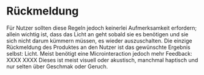 # Rückmeldung



Für Nutzer sollten diese Regeln jedoch keinerlei Aufmerksamkeit erfordern; allein wichtig ist, dass das Licht an geht sobald sie es benötigen und sie sich nicht darum kümmern müssen, es wieder auszuschalten.
Die einzige Rückmeldung des Produktes an den Nutzer ist das gewünschte Ergebnis selbst: Licht. Meist benötigt eine Microinteraction jedoch mehr Feedback: XXXX
XXXX
Dieses ist meist visuell oder akustisch, manchmal haptisch und nur selten über Geschmak oder Geruch.

